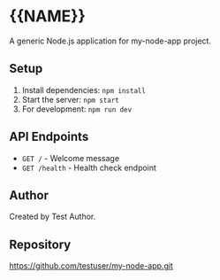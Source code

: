 # {{NAME}}

A generic Node.js application for my-node-app project.

## Setup

1. Install dependencies: `npm install`
2. Start the server: `npm start`
3. For development: `npm run dev`

## API Endpoints

- `GET /` - Welcome message
- `GET /health` - Health check endpoint

## Author

Created by Test Author.

## Repository

https://github.com/testuser/my-node-app.git
